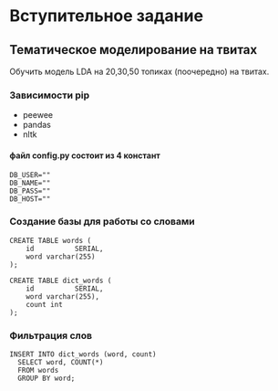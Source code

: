# Вступительное задание
## Тематическое моделирование на твитах

Обучить‌ ‌модель‌ ‌LDA‌ ‌на‌ ‌20,30,50‌  топиках‌ ‌(поочередно)‌ ‌на‌ ‌твитах.‌

### Зависимости pip
- peewee
- pandas
- nltk

#### файл config.py состоит из 4 констант
```
DB_USER=""
DB_NAME=""
DB_PASS=""
DB_HOST=""
```

### Создание базы для работы со словами

```
CREATE TABLE words (
    id          SERIAL,
    word varchar(255)
);

CREATE TABLE dict_words (
    id          SERIAL,
    word varchar(255),
    count int
);
```

### Фильтрация слов

```
INSERT INTO dict_words (word, count)
  SELECT word, COUNT(*) 
  FROM words 
  GROUP BY word;
```
